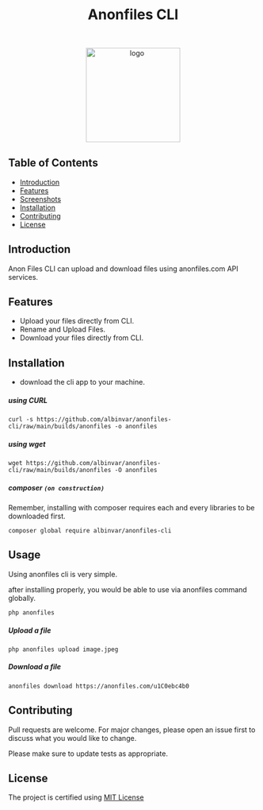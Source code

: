 <h1 align="center"> Anonfiles CLI </h1> <br>
<p align="center">
  <a href="https://anonfiles.com/">
    <img src="https://i.ibb.co/kJY81TL/Anon-Files.png" alt="logo" width="190" border="0">
  </a>
</p>

## Table of Contents

- [Introduction](#introduction)
- [Features](#features)
- [Screenshots](#screenshots)
- [Installation](#installation)
- [Contributing](#contributing)
- [License](#license)

## Introduction

Anon Files CLI can upload and download files using anonfiles.com API services.

## Features

- Upload your files directly from CLI.
- Rename and Upload Files.
- Download your files directly from CLI. 

## Installation

- download the cli app to your machine.

##### using CURL

```curl
curl -s https://github.com/albinvar/anonfiles-cli/raw/main/builds/anonfiles -o anonfiles

```
##### using wget
```wget
wget https://github.com/albinvar/anonfiles-cli/raw/main/builds/anonfiles -O anonfiles
```

#####  composer `(on construction)`
Remember, installing with composer requires each and every libraries to be downloaded first.

```
composer global require albinvar/anonfiles-cli
```

## Usage

Using anonfiles cli is very simple. 

after installing properly, you would be able to use via anonfiles command globally.

```
php anonfiles
```

##### Upload a file

```
php anonfiles upload image.jpeg
```

##### Download a file

```
anonfiles download https://anonfiles.com/u1C0ebc4b0
```

## Contributing

Pull requests are welcome. For major changes, please open an issue first to discuss what you would like to change.

Please make sure to update tests as appropriate.

## License

The project is certified using [MIT License](LICENSE)

